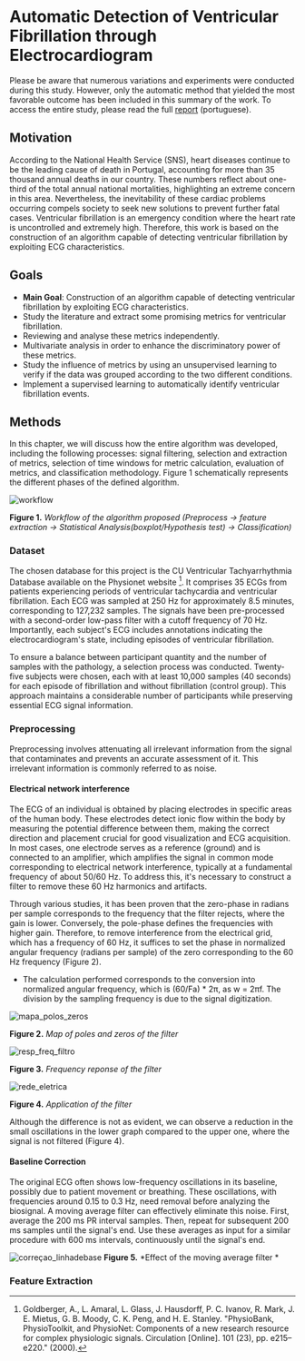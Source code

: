 # Automatic Detection of Ventricular Fibrillation through Electrocardiogram

Please be aware that numerous variations and experiments were conducted during this study. However, only the automatic method that yielded the most favorable outcome has been included in this summary of the work. To access the entire study, please read the full [report](Projeto_Rúben_93203.pdf) (portuguese).

## Motivation

According to the National Health Service (SNS), heart diseases continue to be the leading cause of death in Portugal, accounting for more than 35 thousand annual deaths in our country. These numbers reflect about one-third of the total annual national mortalities, highlighting an extreme concern in this area. 
Nevertheless, the inevitability of these cardiac problems occurring compels society to seek new solutions to prevent further fatal cases. Ventricular fibrillation is an emergency condition where the heart rate is uncontrolled and extremely high. Therefore, this work is based on the construction of an algorithm capable of detecting ventricular fibrillation by exploiting ECG characteristics. 

## Goals
- **Main Goal**: Construction of an algorithm capable of detecting ventricular fibrillation by exploiting ECG characteristics.
- Study the literature and extract some promising metrics for ventricular fibrillation.
- Reviewing and analyse these metrics independently.
- Multivariate analysis in order to enhance the discriminatory power of these metrics.
- Study the influence of metrics by using an unsupervised learning to verify if the data was grouped according to the two different conditions.
- Implement a supervised learning to automatically identify ventricular fibrillation events.  


## Methods

In this chapter, we will discuss how the entire algorithm was developed, including the following processes: signal filtering, selection and extraction of metrics, selection of time windows for metric calculation, evaluation of metrics, and classification methodology. Figure 1 schematically represents the different phases of the defined algorithm.

![workflow](https://github.com/rubensilvab/Automatic-Detection-of-Ventricular-Fibrillation-through-Electrocardiogram/assets/130314085/68c425f8-1d85-4973-9b53-257e6c6716b5)

 **Figure 1.**          *Workflow of the algorithm proposed (Preprocess -> feature extraction -> Statistical Analysis(boxplot/Hypothesis test) -> Classification)*



### Dataset 

The chosen database for this project is the CU Ventricular Tachyarrhythmia Database available on the Physionet website [^1]. It comprises 35 ECGs from patients experiencing periods of ventricular tachycardia and ventricular fibrillation. Each ECG was sampled at 250 Hz for approximately 8.5 minutes, corresponding to 127,232 samples. The signals have been pre-processed with a second-order low-pass filter with a cutoff frequency of 70 Hz. Importantly, each subject's ECG includes annotations indicating the electrocardiogram's state, including episodes of ventricular fibrillation.

To ensure a balance between participant quantity and the number of samples with the pathology, a selection process was conducted. Twenty-five subjects were chosen, each with at least 10,000 samples (40 seconds) for each episode of fibrillation and without fibrillation (control group). This approach maintains a considerable number of participants while preserving essential ECG signal information.

### Preprocessing

Preprocessing involves attenuating all irrelevant information from the signal that contaminates and prevents an accurate assessment of it. This irrelevant information is commonly referred to as noise.

#### Electrical network interference

The ECG of an individual is obtained by placing electrodes in specific areas of the human body. These electrodes detect ionic flow within the body by measuring the potential difference between them, making the correct direction and placement crucial for good visualization and ECG acquisition. In most cases, one electrode serves as a reference (ground) and is connected to an amplifier, which amplifies the signal in common mode corresponding to electrical network interference, typically at a fundamental frequency of about 50/60 Hz. To address this, it's necessary to construct a filter to remove these 60 Hz harmonics and artifacts.

Through various studies, it has been proven that the zero-phase in radians per sample corresponds to the frequency that the filter rejects, where the gain is lower. Conversely, the pole-phase defines the frequencies with higher gain. Therefore, to remove interference from the electrical grid, which has a frequency of 60 Hz, it suffices to set the phase in normalized angular frequency (radians per sample) of the zero corresponding to the 60 Hz frequency (Figure 2).

- The calculation performed corresponds to the conversion into normalized angular frequency, which is (60/Fa) * 2π, as w = 2πf. The division by the sampling frequency is due to the signal digitization.
  
![mapa_polos_zeros](https://github.com/rubensilvab/Automatic-Detection-of-Ventricular-Fibrillation-through-Electrocardiogram/assets/130314085/d9a37bbb-9a1f-4b4f-abdc-6f96ff6b66c5)

**Figure 2.**          *Map of poles and zeros of the filter*

![resp_freq_filtro](https://github.com/rubensilvab/Automatic-Detection-of-Ventricular-Fibrillation-through-Electrocardiogram/assets/130314085/d765d275-c21b-4898-a363-33ef544b4734)

**Figure 3.**          *Frequency reponse of the filter*

![rede_eletrica](https://github.com/rubensilvab/Automatic-Detection-of-Ventricular-Fibrillation-through-Electrocardiogram/assets/130314085/dd60cc80-d7d4-4740-a777-25609fe61b93)

**Figure 4.**          *Application of the filter*

Although the difference is not as evident, we can observe a reduction in the small oscillations in the lower graph compared to the upper one, where the signal is not filtered (Figure 4).

#### Baseline Correction

The original ECG often shows low-frequency oscillations in its baseline, possibly due to patient movement or breathing. These oscillations, with frequencies around 0.15 to 0.3 Hz, need removal before analyzing the biosignal. A moving average filter can effectively eliminate this noise. First, average the 200 ms PR interval samples. Then, repeat for subsequent 200 ms samples until the signal's end. Use these averages as input for a similar procedure with 600 ms intervals, continuously until the signal's end.

![correçao_linhadebase](https://github.com/rubensilvab/Automatic-Detection-of-Ventricular-Fibrillation-through-Electrocardiogram/assets/130314085/b6f0e31d-3f31-4340-bef5-2e4874dabb26)
**Figure 5.**          *Effect of the moving average filter *

### Feature Extraction

[^1]: Goldberger, A., L. Amaral, L. Glass, J. Hausdorff, P. C. Ivanov, R. Mark, J. E. Mietus, G. B. Moody, C. K. Peng, and H. E. Stanley. "PhysioBank, PhysioToolkit, and PhysioNet: Components of a new research resource for complex physiologic signals. Circulation [Online]. 101 (23), pp. e215–e220." (2000).
